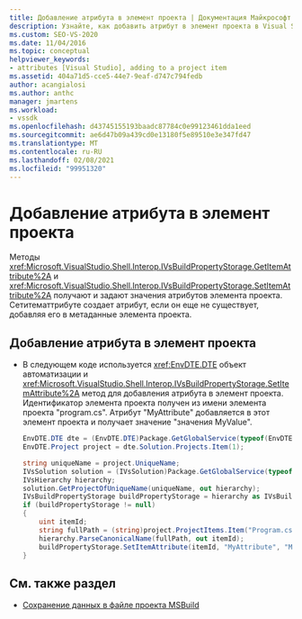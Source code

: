 ```yaml
---
title: Добавление атрибута в элемент проекта | Документация Майкрософт
description: Узнайте, как добавить атрибут в элемент проекта в Visual Studio с помощью методов взаимодействия оболочки Жетитематтрибуте и Сетитематтрибуте.
ms.custom: SEO-VS-2020
ms.date: 11/04/2016
ms.topic: conceptual
helpviewer_keywords:
- attributes [Visual Studio], adding to a project item
ms.assetid: 404a71d5-cce5-44e7-9eaf-d747c794fedb
author: acangialosi
ms.author: anthc
manager: jmartens
ms.workload:
- vssdk
ms.openlocfilehash: d43745155193baadc87784c0e99123461dda1eed
ms.sourcegitcommit: ae6d47b09a439cd0e13180f5e89510e3e347fd47
ms.translationtype: MT
ms.contentlocale: ru-RU
ms.lasthandoff: 02/08/2021
ms.locfileid: "99951320"
---
```

# <a name="add-an-attribute-to-a-project-item"></a>Добавление атрибута в элемент проекта
Методы <xref:Microsoft.VisualStudio.Shell.Interop.IVsBuildPropertyStorage.GetItemAttribute%2A> и <xref:Microsoft.VisualStudio.Shell.Interop.IVsBuildPropertyStorage.SetItemAttribute%2A> получают и задают значения атрибутов элемента проекта. Сетитематтрибуте создает атрибут, если он еще не существует, добавляя его в метаданные элемента проекта.

## <a name="add-an-attribute-to-a-project-item"></a>Добавление атрибута в элемент проекта

- В следующем коде используется <xref:EnvDTE.DTE> объект автоматизации и <xref:Microsoft.VisualStudio.Shell.Interop.IVsBuildPropertyStorage.SetItemAttribute%2A> метод для добавления атрибута в элемент проекта. Идентификатор элемента проекта получен из имени элемента проекта "program.cs". Атрибут "MyAttribute" добавляется в этот элемент проекта и получает значение "значения MyValue".

    ```csharp
    EnvDTE.DTE dte = (EnvDTE.DTE)Package.GetGlobalService(typeof(EnvDTE.DTE));
    EnvDTE.Project project = dte.Solution.Projects.Item(1);

    string uniqueName = project.UniqueName;
    IVsSolution solution = (IVsSolution)Package.GetGlobalService(typeof(SVsSolution));
    IVsHierarchy hierarchy;
    solution.GetProjectOfUniqueName(uniqueName, out hierarchy);
    IVsBuildPropertyStorage buildPropertyStorage = hierarchy as IVsBuildPropertyStorage;
    if (buildPropertyStorage != null)
    {
        uint itemId;
        string fullPath = (string)project.ProjectItems.Item("Program.cs").Properties.Item("FullPath").Value;
        hierarchy.ParseCanonicalName(fullPath, out itemId);
        buildPropertyStorage.SetItemAttribute(itemId, "MyAttribute", "MyValue");
    }

    ```

## <a name="see-also"></a>См. также раздел
- [Сохранение данных в файле проекта MSBuild](../extensibility/internals/persisting-data-in-the-msbuild-project-file.md)
